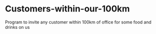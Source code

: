 # Customers-within-our-100km
Program to invite any customer within 100km of office for some food and drinks on us
